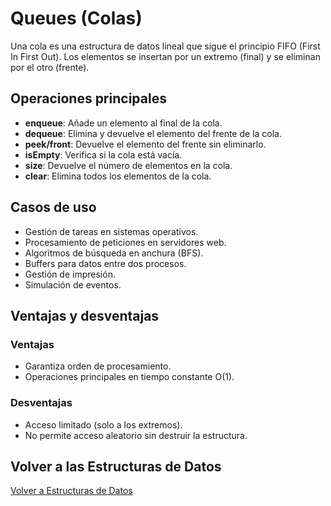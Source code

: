 # Queues (Colas)

Una cola es una estructura de datos lineal que sigue el principio FIFO (First In First Out). Los elementos se insertan por un extremo (final) y se eliminan por el otro (frente).

## Operaciones principales

- **enqueue**: Añade un elemento al final de la cola.
- **dequeue**: Elimina y devuelve el elemento del frente de la cola.
- **peek/front**: Devuelve el elemento del frente sin eliminarlo.
- **isEmpty**: Verifica si la cola está vacía.
- **size**: Devuelve el número de elementos en la cola.
- **clear**: Elimina todos los elementos de la cola.

## Casos de uso

- Gestión de tareas en sistemas operativos.
- Procesamiento de peticiones en servidores web.
- Algoritmos de búsqueda en anchura (BFS).
- Buffers para datos entre dos procesos.
- Gestión de impresión.
- Simulación de eventos.

## Ventajas y desventajas

### Ventajas
- Garantiza orden de procesamiento.
- Operaciones principales en tiempo constante O(1).

### Desventajas
- Acceso limitado (solo a los extremos).
- No permite acceso aleatorio sin destruir la estructura.

## Volver a las Estructuras de Datos

[Volver a Estructuras de Datos](../../README.md)